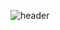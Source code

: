 
![header](https://capsule-render.vercel.app/api?type=waving&color=gradient&height=120&animation=fadeIn&section=footer&text=🤍&fontAlign=70)
﻿
